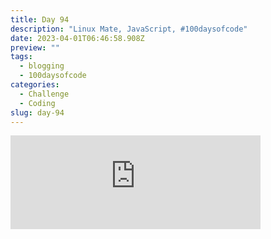 ```yaml
---
title: Day 94
description: "Linux Mate, JavaScript, #100daysofcode"
date: 2023-04-01T06:46:58.908Z
preview: ""
tags:
  - blogging
  - 100daysofcode
categories:
  - Challenge
  - Coding
slug: day-94
---
```

<iframe src="https://mastodontech.de/@larnius/110125575318553351/embed" class="mastodon-embed" style="max-width: 100%; border: 0" width="400" allowfullscreen="allowfullscreen"></iframe><script src="https://mastodontech.de/embed.js" async="async"></script>
